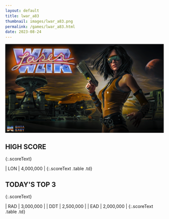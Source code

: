 ```yaml
---
layout: default
title: lwar_a83
thumbnail: images/lwar_a83.png
permalink: /games/lwar_a83.html
date: 2023-08-24
---
```


<img src="../images/lwar_a83.png" class="gameThumbnail img-fluid mx-auto align-middle"></a>
## HIGH SCORE
{:.scoreText}

| LON | 4,000,000 | 
{:.scoreText .table .td}

## TODAY'S TOP 3
{:.scoreText}

| RAD | 3,000,000 | 
| DDT | 2,500,000 | 
| EAD | 2,000,000 | 
{:.scoreText .table .td}
